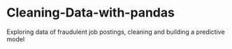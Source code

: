 # Cleaning-Data-with-pandas
Exploring data of fraudulent job postings, cleaning and building a predictive model 
